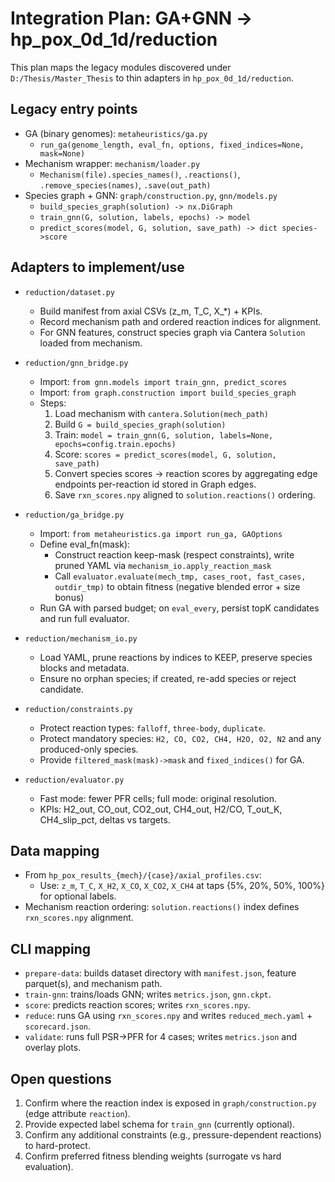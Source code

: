 # Integration Plan: GA+GNN → hp_pox_0d_1d/reduction

This plan maps the legacy modules discovered under `D:/Thesis/Master_Thesis` to thin adapters in `hp_pox_0d_1d/reduction`.

## Legacy entry points

- GA (binary genomes): `metaheuristics/ga.py`
  - `run_ga(genome_length, eval_fn, options, fixed_indices=None, mask=None)`
- Mechanism wrapper: `mechanism/loader.py`
  - `Mechanism(file).species_names()`, `.reactions()`, `.remove_species(names)`, `.save(out_path)`
- Species graph + GNN: `graph/construction.py`, `gnn/models.py`
  - `build_species_graph(solution) -> nx.DiGraph`
  - `train_gnn(G, solution, labels, epochs) -> model`
  - `predict_scores(model, G, solution, save_path) -> dict species->score`

## Adapters to implement/use

- `reduction/dataset.py`
  - Build manifest from axial CSVs (z_m, T_C, X_*) + KPIs.
  - Record mechanism path and ordered reaction indices for alignment.
  - For GNN features, construct species graph via Cantera `Solution` loaded from mechanism.

- `reduction/gnn_bridge.py`
  - Import: `from gnn.models import train_gnn, predict_scores`
  - Import: `from graph.construction import build_species_graph`
  - Steps:
    1) Load mechanism with `cantera.Solution(mech_path)`
    2) Build `G = build_species_graph(solution)`
    3) Train: `model = train_gnn(G, solution, labels=None, epochs=config.train.epochs)`
    4) Score: `scores = predict_scores(model, G, solution, save_path)`
    5) Convert species scores → reaction scores by aggregating edge endpoints per-reaction id stored in Graph edges.
    6) Save `rxn_scores.npy` aligned to `solution.reactions()` ordering.

- `reduction/ga_bridge.py`
  - Import: `from metaheuristics.ga import run_ga, GAOptions`
  - Define eval_fn(mask):
    - Construct reaction keep-mask (respect constraints), write pruned YAML via `mechanism_io.apply_reaction_mask`
    - Call `evaluator.evaluate(mech_tmp, cases_root, fast_cases, outdir_tmp)` to obtain fitness (negative blended error + size bonus)
  - Run GA with parsed budget; on `eval_every`, persist topK candidates and run full evaluator.

- `reduction/mechanism_io.py`
  - Load YAML, prune reactions by indices to KEEP, preserve species blocks and metadata.
  - Ensure no orphan species; if created, re-add species or reject candidate.

- `reduction/constraints.py`
  - Protect reaction types: `falloff`, `three-body`, `duplicate`.
  - Protect mandatory species: `H2, CO, CO2, CH4, H2O, O2, N2` and any produced-only species.
  - Provide `filtered_mask(mask)->mask` and `fixed_indices()` for GA.

- `reduction/evaluator.py`
  - Fast mode: fewer PFR cells; full mode: original resolution.
  - KPIs: H2_out, CO_out, CO2_out, CH4_out, H2/CO, T_out_K, CH4_slip_pct, deltas vs targets.

## Data mapping

- From `hp_pox_results_{mech}/{case}/axial_profiles.csv`:
  - Use: `z_m`, `T_C`, `X_H2`, `X_CO`, `X_CO2`, `X_CH4` at taps {5%, 20%, 50%, 100%} for optional labels.
- Mechanism reaction ordering: `solution.reactions()` index defines `rxn_scores.npy` alignment.

## CLI mapping

- `prepare-data`: builds dataset directory with `manifest.json`, feature parquet(s), and mechanism path.
- `train-gnn`: trains/loads GNN; writes `metrics.json`, `gnn.ckpt`.
- `score`: predicts reaction scores; writes `rxn_scores.npy`.
- `reduce`: runs GA using `rxn_scores.npy` and writes `reduced_mech.yaml` + `scorecard.json`.
- `validate`: runs full PSR→PFR for 4 cases; writes `metrics.json` and overlay plots.

## Open questions

1) Confirm where the reaction index is exposed in `graph/construction.py` (edge attribute `reaction`).
2) Provide expected label schema for `train_gnn` (currently optional).
3) Confirm any additional constraints (e.g., pressure-dependent reactions) to hard-protect.
4) Confirm preferred fitness blending weights (surrogate vs hard evaluation).
